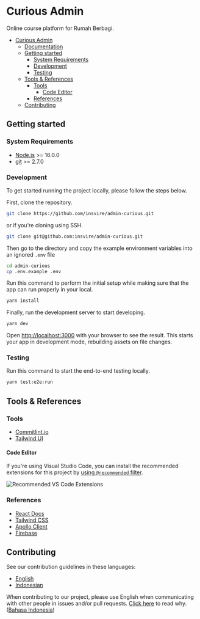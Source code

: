 # Curious Admin

<!-- ALL-CONTRIBUTORS-BADGE:START - Do not remove or modify this section -->
<!-- [![All Contributors](https://img.shields.io/badge/all_contributors-6-orange.svg?style=flat-square)](#contributors-) -->
<!-- ALL-CONTRIBUTORS-BADGE:END -->

<!-- [![Build Status][build-badge]][build] [![MIT License][license-badge]][license] -->

<!-- prettier-ignore-start -->

<!-- [build-badge]: https://img.shields.io/github/workflow/status/zainfathoni/admin-curious/CI?logo=github&style=flat-square
[build]: https://github.com/insvire/admin-curious/actions?query=workflow%3ACI
[license-badge]: https://img.shields.io/badge/license-MIT-blue?style=flat-square -->
[license]: LICENSE

<!-- prettier-ignore-end -->

Online course platform for Rumah Berbagi.

- [Curious Admin](#curious-admin)
  - [Documentation](#documentation)
  - [Getting started](#getting-started)
    - [System Requirements](#system-requirements)
    - [Development](#development)
    - [Testing](#testing)
  - [Tools & References](#tools--references)
    - [Tools](#tools)
      - [Code Editor](#code-editor)
    - [References](#references)
  - [Contributing](#contributing)

<!-- ## Documentation

- [Main Docs](docs/index.md)
- [Hackathon Announcement](https://rbagi.id/gh/22) -->

## Getting started

### System Requirements

- [Node.js](https://nodejs.org/) >= 16.0.0
- [git](https://git-scm.com/) >= 2.7.0

### Development

To get started running the project locally, please follow the steps below.

First, clone the repository.

```sh
git clone https://github.com/insvire/admin-curious.git
```

or if you're cloning using SSH.

```sh
git clone git@github.com:insvire/admin-curious.git
```

Then go to the directory and copy the example environment variables into an
ignored `.env` file

```sh
cd admin-curious
cp .env.example .env
```

Run this command to perform the initial setup while making sure that the app can
run properly in your local.

```sh
yarn install
```

Finally, run the development server to start developing.

```sh
yarn dev
```

Open <http://localhost:3000> with your browser to see the result. This starts
your app in development mode, rebuilding assets on file changes.

### Testing

Run this command to start the end-to-end testing locally.

```sh
yarn test:e2e:run
```

## Tools & References

### Tools

- [Commitlint.io](https://commitlint.io)
- [Tailwind UI](https://tailwindui.com/)
<!-- - [Testing Playground](https://testing-playground.com/) -->

#### Code Editor

If you're using Visual Studio Code, you can install the recommended extensions
for this project by
[using `@recommended` filter](https://code.visualstudio.com/docs/editor/extension-marketplace#_extensions-view-filters).

![Recommended VS Code Extensions](https://user-images.githubusercontent.com/6315466/147128206-3b1acdaa-213f-4e2b-a0a3-4b8c63bc881d.png)

### References

- [React Docs](https://reactjs.org/docs/getting-started.html/)
- [Tailwind CSS](https://tailwindcss.com/)
- [Apollo Client](https://www.apollographql.com/docs/react/)
- [Firebase](https://firebase.google.com/docs/reference/js/)

## Contributing

See our contribution guidelines in these languages:

- [English](CONTRIBUTING.md)
- [Indonesian](CONTRIBUTING_ID.md)

When contributing to our project, please use English when communicating with
other people in issues and/or pull requests.
[Click here](CONTRIBUTING.md#why-are-we-using-english-in-our-issues--prs) to
read why.
([Bahasa Indonesia](CONTRIBUTING_ID.md#mengapa-kita-menggunakan-bahasa-inggris-dalam-menulis-issue-dan-pull-request))

<!-- ### Important links -->

<!-- markdownlint-disable line-length -->

<!-- | Description                  | Link                                                       |
| ---------------------------- | ---------------------------------------------------------- |
| Project overview             | [rbagi.id/github-project](https://rbagi.id/github-project) |
| Epics list                   | [rbagi.id/epic](https://rbagi.id/epic)                     |
| Issues board                 | [rbagi.id/board](https://rbagi.id/board)                   |
| Issue shortlink              | [rbagi.id/gh/:issue-id](https://rbagi.id/gh)               |
| First-time contributors link | [rbagi.id/contribute](https://rbagi.id/contribute)         | -->

<!-- markdownlint-restore -->
